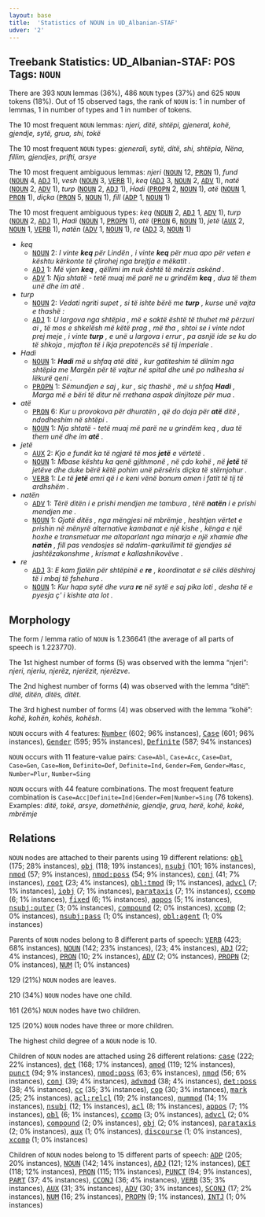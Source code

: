 ```yaml
---
layout: base
title:  'Statistics of NOUN in UD_Albanian-STAF'
udver: '2'
---
```


## Treebank Statistics: UD_Albanian-STAF: POS Tags: `NOUN`

There are 393 `NOUN` lemmas (36%), 486 `NOUN` types (37%) and 625 `NOUN` tokens (18%).
Out of 15 observed tags, the rank of `NOUN` is: 1 in number of lemmas, 1 in number of types and 1 in number of tokens.

The 10 most frequent `NOUN` lemmas: <em>njeri, ditë, shtëpi, gjeneral, kohë, gjendje, sytë, grua, shi, tokë</em>

The 10 most frequent `NOUN` types:  <em>gjenerali, sytë, ditë, shi, shtëpia, Nëna, fillim, gjendjes, prifti, arsye</em>

The 10 most frequent ambiguous lemmas: <em>njeri</em> (<tt><a href="sq_staf-pos-NOUN.html">NOUN</a></tt> 12, <tt><a href="sq_staf-pos-PRON.html">PRON</a></tt> 1), <em>fund</em> (<tt><a href="sq_staf-pos-NOUN.html">NOUN</a></tt> 4, <tt><a href="sq_staf-pos-ADJ.html">ADJ</a></tt> 1), <em>vesh</em> (<tt><a href="sq_staf-pos-NOUN.html">NOUN</a></tt> 3, <tt><a href="sq_staf-pos-VERB.html">VERB</a></tt> 1), <em>keq</em> (<tt><a href="sq_staf-pos-ADJ.html">ADJ</a></tt> 3, <tt><a href="sq_staf-pos-NOUN.html">NOUN</a></tt> 2, <tt><a href="sq_staf-pos-ADV.html">ADV</a></tt> 1), <em>natë</em> (<tt><a href="sq_staf-pos-NOUN.html">NOUN</a></tt> 2, <tt><a href="sq_staf-pos-ADV.html">ADV</a></tt> 1), <em>turp</em> (<tt><a href="sq_staf-pos-NOUN.html">NOUN</a></tt> 2, <tt><a href="sq_staf-pos-ADJ.html">ADJ</a></tt> 1), <em>Hadi</em> (<tt><a href="sq_staf-pos-PROPN.html">PROPN</a></tt> 2, <tt><a href="sq_staf-pos-NOUN.html">NOUN</a></tt> 1), <em>atë</em> (<tt><a href="sq_staf-pos-NOUN.html">NOUN</a></tt> 1, <tt><a href="sq_staf-pos-PRON.html">PRON</a></tt> 1), <em>diçka</em> (<tt><a href="sq_staf-pos-PRON.html">PRON</a></tt> 5, <tt><a href="sq_staf-pos-NOUN.html">NOUN</a></tt> 1), <em>fill</em> (<tt><a href="sq_staf-pos-ADP.html">ADP</a></tt> 1, <tt><a href="sq_staf-pos-NOUN.html">NOUN</a></tt> 1)

The 10 most frequent ambiguous types:  <em>keq</em> (<tt><a href="sq_staf-pos-NOUN.html">NOUN</a></tt> 2, <tt><a href="sq_staf-pos-ADJ.html">ADJ</a></tt> 1, <tt><a href="sq_staf-pos-ADV.html">ADV</a></tt> 1), <em>turp</em> (<tt><a href="sq_staf-pos-NOUN.html">NOUN</a></tt> 2, <tt><a href="sq_staf-pos-ADJ.html">ADJ</a></tt> 1), <em>Hadi</em> (<tt><a href="sq_staf-pos-NOUN.html">NOUN</a></tt> 1, <tt><a href="sq_staf-pos-PROPN.html">PROPN</a></tt> 1), <em>atë</em> (<tt><a href="sq_staf-pos-PRON.html">PRON</a></tt> 6, <tt><a href="sq_staf-pos-NOUN.html">NOUN</a></tt> 1), <em>jetë</em> (<tt><a href="sq_staf-pos-AUX.html">AUX</a></tt> 2, <tt><a href="sq_staf-pos-NOUN.html">NOUN</a></tt> 1, <tt><a href="sq_staf-pos-VERB.html">VERB</a></tt> 1), <em>natën</em> (<tt><a href="sq_staf-pos-ADV.html">ADV</a></tt> 1, <tt><a href="sq_staf-pos-NOUN.html">NOUN</a></tt> 1), <em>re</em> (<tt><a href="sq_staf-pos-ADJ.html">ADJ</a></tt> 3, <tt><a href="sq_staf-pos-NOUN.html">NOUN</a></tt> 1)


* <em>keq</em>
  * <tt><a href="sq_staf-pos-NOUN.html">NOUN</a></tt> 2: <em>I vinte <b>keq</b> për Lindën , i vinte <b>keq</b> për mua apo për veten e kështu kërkonte të çlirohej nga brejtja e mëkatit .</em>
  * <tt><a href="sq_staf-pos-ADJ.html">ADJ</a></tt> 1: <em>Më vjen <b>keq</b> , qëllimi im nuk është të mërzis askënd .</em>
  * <tt><a href="sq_staf-pos-ADV.html">ADV</a></tt> 1: <em>Nja shtatë - tetë muaj më parë ne u grindëm <b>keq</b> , dua të them unë dhe im atë .</em>
* <em>turp</em>
  * <tt><a href="sq_staf-pos-NOUN.html">NOUN</a></tt> 2: <em>Vedati ngriti supet , si të ishte bërë me <b>turp</b> , kurse unë vajta e thashë :</em>
  * <tt><a href="sq_staf-pos-ADJ.html">ADJ</a></tt> 1: <em>U largova nga shtëpia , më e saktë është të thuhet më përzuri ai , të mos e shkelësh më këtë prag , më tha , shtoi se i vinte ndot prej meje , i vinte <b>turp</b> , e unë u largova i errur , pa asnjë ide se ku do të shkoja , mjafton të i ikja prepotencës së tij imperiale .</em>
* <em>Hadi</em>
  * <tt><a href="sq_staf-pos-NOUN.html">NOUN</a></tt> 1: <em><b>Hadi</b> më u shfaq atë ditë , kur gatiteshim të dilnim nga shtëpia me Margën për të vajtur në spital dhe unë po ndihesha si lëkurë qeni .</em>
  * <tt><a href="sq_staf-pos-PROPN.html">PROPN</a></tt> 1: <em>Sëmundjen e saj , kur , siç thashë , më u shfaq <b>Hadi</b> , Marga më e bëri të ditur në rrethana aspak dinjitoze për mua .</em>
* <em>atë</em>
  * <tt><a href="sq_staf-pos-PRON.html">PRON</a></tt> 6: <em>Kur u provokova për dhuratën , që do doja për <b>atë</b> ditë , ndodheshim në shtëpi .</em>
  * <tt><a href="sq_staf-pos-NOUN.html">NOUN</a></tt> 1: <em>Nja shtatë - tetë muaj më parë ne u grindëm keq , dua të them unë dhe im <b>atë</b> .</em>
* <em>jetë</em>
  * <tt><a href="sq_staf-pos-AUX.html">AUX</a></tt> 2: <em>Kjo e fundit ka të ngjarë të mos <b>jetë</b> e vërtetë .</em>
  * <tt><a href="sq_staf-pos-NOUN.html">NOUN</a></tt> 1: <em>Mbase kështu ka qenë gjithmonë , në çdo kohë , në <b>jetë</b> të jetëve dhe duke bërë këtë pohim unë përsëris diçka të stërnjohur .</em>
  * <tt><a href="sq_staf-pos-VERB.html">VERB</a></tt> 1: <em>Le të <b>jetë</b> emri që i e keni vënë bonum omen i fatit të tij të ardhshëm .</em>
* <em>natën</em>
  * <tt><a href="sq_staf-pos-ADV.html">ADV</a></tt> 1: <em>Tërë ditën i e prishi mendjen me tambura , tërë <b>natën</b> i e prishi mendjen me .</em>
  * <tt><a href="sq_staf-pos-NOUN.html">NOUN</a></tt> 1: <em>Gjatë ditës , nga mëngjesi në mbrëmje , heshtjen vërtet e prishin në mënyrë alternative kambanat e një kishe , kënga e një hoxhe e transmetuar me altoparlant nga minarja e një xhamie dhe <b>natën</b> , fill pas vendosjes së ndalim-qarkullimit të gjendjes së jashtëzakonshme , krismat e kallashnikovëve .</em>
* <em>re</em>
  * <tt><a href="sq_staf-pos-ADJ.html">ADJ</a></tt> 3: <em>E kam fjalën për shtëpinë e <b>re</b> , koordinatat e së cilës dëshiroj të i mbaj të fshehura .</em>
  * <tt><a href="sq_staf-pos-NOUN.html">NOUN</a></tt> 1: <em>Kur hapa sytë dhe vura <b>re</b> në sytë e saj pika loti , desha të e pyesja ç' i kishte ata lot .</em>

## Morphology

The form / lemma ratio of `NOUN` is 1.236641 (the average of all parts of speech is 1.223770).

The 1st highest number of forms (5) was observed with the lemma “njeri”: <em>njeri, njeriu, njerëz, njerëzit, njerëzve</em>.

The 2nd highest number of forms (4) was observed with the lemma “ditë”: <em>ditë, ditën, ditës, ditët</em>.

The 3rd highest number of forms (4) was observed with the lemma “kohë”: <em>kohë, kohën, kohës, kohësh</em>.

`NOUN` occurs with 4 features: <tt><a href="sq_staf-feat-Number.html">Number</a></tt> (602; 96% instances), <tt><a href="sq_staf-feat-Case.html">Case</a></tt> (601; 96% instances), <tt><a href="sq_staf-feat-Gender.html">Gender</a></tt> (595; 95% instances), <tt><a href="sq_staf-feat-Definite.html">Definite</a></tt> (587; 94% instances)

`NOUN` occurs with 11 feature-value pairs: `Case=Abl`, `Case=Acc`, `Case=Dat`, `Case=Gen`, `Case=Nom`, `Definite=Def`, `Definite=Ind`, `Gender=Fem`, `Gender=Masc`, `Number=Plur`, `Number=Sing`

`NOUN` occurs with 44 feature combinations.
The most frequent feature combination is `Case=Acc|Definite=Ind|Gender=Fem|Number=Sing` (76 tokens).
Examples: <em>ditë, tokë, arsye, domethënie, gjendje, grua, herë, kohë, kokë, mbrëmje</em>


## Relations

`NOUN` nodes are attached to their parents using 19 different relations: <tt><a href="sq_staf-dep-obl.html">obl</a></tt> (175; 28% instances), <tt><a href="sq_staf-dep-obj.html">obj</a></tt> (118; 19% instances), <tt><a href="sq_staf-dep-nsubj.html">nsubj</a></tt> (101; 16% instances), <tt><a href="sq_staf-dep-nmod.html">nmod</a></tt> (57; 9% instances), <tt><a href="sq_staf-dep-nmod-poss.html">nmod:poss</a></tt> (54; 9% instances), <tt><a href="sq_staf-dep-conj.html">conj</a></tt> (41; 7% instances), <tt><a href="sq_staf-dep-root.html">root</a></tt> (23; 4% instances), <tt><a href="sq_staf-dep-obl-tmod.html">obl:tmod</a></tt> (9; 1% instances), <tt><a href="sq_staf-dep-advcl.html">advcl</a></tt> (7; 1% instances), <tt><a href="sq_staf-dep-iobj.html">iobj</a></tt> (7; 1% instances), <tt><a href="sq_staf-dep-parataxis.html">parataxis</a></tt> (7; 1% instances), <tt><a href="sq_staf-dep-ccomp.html">ccomp</a></tt> (6; 1% instances), <tt><a href="sq_staf-dep-fixed.html">fixed</a></tt> (6; 1% instances), <tt><a href="sq_staf-dep-appos.html">appos</a></tt> (5; 1% instances), <tt><a href="sq_staf-dep-nsubj-outer.html">nsubj:outer</a></tt> (3; 0% instances), <tt><a href="sq_staf-dep-compound.html">compound</a></tt> (2; 0% instances), <tt><a href="sq_staf-dep-xcomp.html">xcomp</a></tt> (2; 0% instances), <tt><a href="sq_staf-dep-nsubj-pass.html">nsubj:pass</a></tt> (1; 0% instances), <tt><a href="sq_staf-dep-obl-agent.html">obl:agent</a></tt> (1; 0% instances)

Parents of `NOUN` nodes belong to 8 different parts of speech: <tt><a href="sq_staf-pos-VERB.html">VERB</a></tt> (423; 68% instances), <tt><a href="sq_staf-pos-NOUN.html">NOUN</a></tt> (142; 23% instances),  (23; 4% instances), <tt><a href="sq_staf-pos-ADJ.html">ADJ</a></tt> (22; 4% instances), <tt><a href="sq_staf-pos-PRON.html">PRON</a></tt> (10; 2% instances), <tt><a href="sq_staf-pos-ADV.html">ADV</a></tt> (2; 0% instances), <tt><a href="sq_staf-pos-PROPN.html">PROPN</a></tt> (2; 0% instances), <tt><a href="sq_staf-pos-NUM.html">NUM</a></tt> (1; 0% instances)

129 (21%) `NOUN` nodes are leaves.

210 (34%) `NOUN` nodes have one child.

161 (26%) `NOUN` nodes have two children.

125 (20%) `NOUN` nodes have three or more children.

The highest child degree of a `NOUN` node is 10.

Children of `NOUN` nodes are attached using 26 different relations: <tt><a href="sq_staf-dep-case.html">case</a></tt> (222; 22% instances), <tt><a href="sq_staf-dep-det.html">det</a></tt> (168; 17% instances), <tt><a href="sq_staf-dep-amod.html">amod</a></tt> (119; 12% instances), <tt><a href="sq_staf-dep-punct.html">punct</a></tt> (94; 9% instances), <tt><a href="sq_staf-dep-nmod-poss.html">nmod:poss</a></tt> (63; 6% instances), <tt><a href="sq_staf-dep-nmod.html">nmod</a></tt> (56; 6% instances), <tt><a href="sq_staf-dep-conj.html">conj</a></tt> (39; 4% instances), <tt><a href="sq_staf-dep-advmod.html">advmod</a></tt> (38; 4% instances), <tt><a href="sq_staf-dep-det-poss.html">det:poss</a></tt> (38; 4% instances), <tt><a href="sq_staf-dep-cc.html">cc</a></tt> (35; 3% instances), <tt><a href="sq_staf-dep-cop.html">cop</a></tt> (30; 3% instances), <tt><a href="sq_staf-dep-mark.html">mark</a></tt> (25; 2% instances), <tt><a href="sq_staf-dep-acl-relcl.html">acl:relcl</a></tt> (19; 2% instances), <tt><a href="sq_staf-dep-nummod.html">nummod</a></tt> (14; 1% instances), <tt><a href="sq_staf-dep-nsubj.html">nsubj</a></tt> (12; 1% instances), <tt><a href="sq_staf-dep-acl.html">acl</a></tt> (8; 1% instances), <tt><a href="sq_staf-dep-appos.html">appos</a></tt> (7; 1% instances), <tt><a href="sq_staf-dep-obl.html">obl</a></tt> (6; 1% instances), <tt><a href="sq_staf-dep-ccomp.html">ccomp</a></tt> (3; 0% instances), <tt><a href="sq_staf-dep-advcl.html">advcl</a></tt> (2; 0% instances), <tt><a href="sq_staf-dep-compound.html">compound</a></tt> (2; 0% instances), <tt><a href="sq_staf-dep-obj.html">obj</a></tt> (2; 0% instances), <tt><a href="sq_staf-dep-parataxis.html">parataxis</a></tt> (2; 0% instances), <tt><a href="sq_staf-dep-aux.html">aux</a></tt> (1; 0% instances), <tt><a href="sq_staf-dep-discourse.html">discourse</a></tt> (1; 0% instances), <tt><a href="sq_staf-dep-xcomp.html">xcomp</a></tt> (1; 0% instances)

Children of `NOUN` nodes belong to 15 different parts of speech: <tt><a href="sq_staf-pos-ADP.html">ADP</a></tt> (205; 20% instances), <tt><a href="sq_staf-pos-NOUN.html">NOUN</a></tt> (142; 14% instances), <tt><a href="sq_staf-pos-ADJ.html">ADJ</a></tt> (121; 12% instances), <tt><a href="sq_staf-pos-DET.html">DET</a></tt> (118; 12% instances), <tt><a href="sq_staf-pos-PRON.html">PRON</a></tt> (115; 11% instances), <tt><a href="sq_staf-pos-PUNCT.html">PUNCT</a></tt> (94; 9% instances), <tt><a href="sq_staf-pos-PART.html">PART</a></tt> (37; 4% instances), <tt><a href="sq_staf-pos-CCONJ.html">CCONJ</a></tt> (36; 4% instances), <tt><a href="sq_staf-pos-VERB.html">VERB</a></tt> (35; 3% instances), <tt><a href="sq_staf-pos-AUX.html">AUX</a></tt> (31; 3% instances), <tt><a href="sq_staf-pos-ADV.html">ADV</a></tt> (30; 3% instances), <tt><a href="sq_staf-pos-SCONJ.html">SCONJ</a></tt> (17; 2% instances), <tt><a href="sq_staf-pos-NUM.html">NUM</a></tt> (16; 2% instances), <tt><a href="sq_staf-pos-PROPN.html">PROPN</a></tt> (9; 1% instances), <tt><a href="sq_staf-pos-INTJ.html">INTJ</a></tt> (1; 0% instances)

